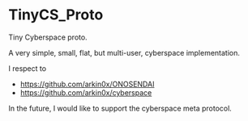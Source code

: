 # TinyCS_Proto
Tiny Cyberspace proto.

A very simple, small, flat, but multi-user, cyberspace implementation.

I respect to 
+ https://github.com/arkin0x/ONOSENDAI
+ https://github.com/arkin0x/cyberspace

In the future, I would like to support the cyberspace meta protocol.
